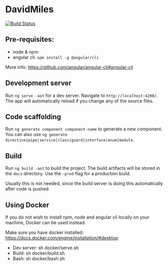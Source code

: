 # DavidMiles
[![Build Status](https://travis-ci.org/johanfrick/davidmiles-angular.svg?branch=master)](https://travis-ci.org/johanfrick/davidmiles-angular)

## Pre-requisites:
- node & npm
- angular cli: `npm install -g @angular/cli`

More info: https://github.com/angular/angular-cli#angular-cli

## Development server

Run `ng serve -aot` for a dev server. Navigate to `http://localhost:4200/`. The app will automatically reload if you change any of the source files.

## Code scaffolding

Run `ng generate component component-name` to generate a new component. You can also use `ng generate directive|pipe|service|class|guard|interface|enum|module`.

## Build

Run `ng build -aot` to build the project. The build artifacts will be stored in the `docs` directory. Use the `-prod` flag for a production build.

Usually this is not needed, since the build server is doing this automatically after code is pushed.

## Using Docker

If you do not wish to install npm, node and angular cli locally on your machine, Docker can be used instead.

Make sure you have docker installed: https://docs.docker.com/engine/installation/#desktop

- Dev server: sh docker/serve.sh
- Build: sh docker/build.sh
- Bash: sh docker/bash.sh
